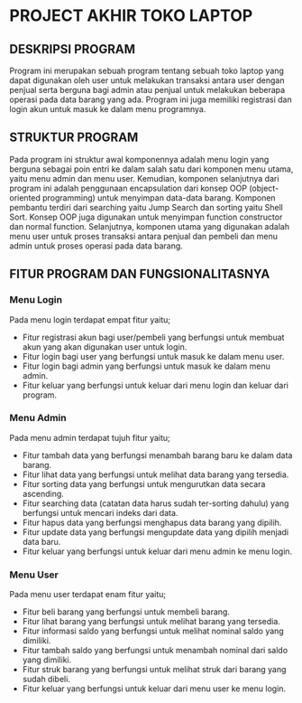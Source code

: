# PROJECT AKHIR TOKO LAPTOP
## DESKRIPSI PROGRAM
Program ini merupakan sebuah program tentang sebuah toko laptop yang dapat digunakan oleh user untuk melakukan transaksi antara user dengan penjual serta berguna bagi admin atau penjual untuk melakukan beberapa operasi pada data barang yang ada. Program ini juga memiliki registrasi dan login akun untuk masuk ke dalam menu programnya.
## STRUKTUR PROGRAM
Pada program ini struktur awal komponennya adalah menu login yang berguna sebagai poin entri ke dalam salah satu dari komponen menu utama, yaitu menu admin dan menu user. Kemudian, komponen selanjutnya dari program ini adalah penggunaan encapsulation dari konsep OOP (object-oriented programming) untuk menyimpan data-data barang. Komponen pembantu terdiri dari searching yaitu Jump Search dan sorting yaitu Shell Sort. Konsep OOP juga digunakan untuk menyimpan function constructor dan normal function. Selanjutnya, komponen utama yang digunakan adalah menu user untuk proses transaksi antara penjual dan pembeli dan menu admin untuk proses operasi pada data barang.
## FITUR PROGRAM DAN FUNGSIONALITASNYA
### Menu Login
Pada menu login terdapat empat fitur yaitu;
- Fitur registrasi akun bagi user/pembeli yang berfungsi untuk membuat akun yang akan digunakan user untuk login.
- Fitur login bagi user yang berfungsi untuk masuk ke dalam menu user.
- Fitur login bagi admin yang berfungsi untuk masuk ke dalam menu admin. 
- Fitur keluar yang berfungsi untuk keluar dari menu login dan keluar dari program. 
### Menu Admin
Pada menu admin terdapat tujuh fitur yaitu;
- Fitur tambah data yang berfungsi menambah barang baru ke dalam data barang. 
- Fitur lihat data yang berfungsi untuk melihat data barang yang tersedia. 
- Fitur sorting data yang berfungsi untuk mengurutkan data secara ascending. 
- Fitur searching data (catatan data harus sudah ter-sorting dahulu) yang berfungsi untuk mencari indeks dari data. 
- Fitur hapus data yang berfungsi menghapus data barang yang dipilih. 
- Fitur update data yang berfungsi mengupdate data yang dipilih menjadi data baru.
- Fitur keluar yang berfungsi untuk keluar dari menu admin ke menu login.
### Menu User
Pada menu user terdapat enam fitur yaitu;
- Fitur beli barang yang berfungsi untuk membeli barang.
- Fitur lihat barang yang berfungsi untuk melihat barang yang tersedia.
- Fitur informasi saldo yang berfungsi untuk melihat nominal saldo yang dimiliki.
- Fitur tambah saldo yang berfungsi untuk menambah nominal dari saldo yang dimiliki.
- Fitur struk barang yang berfungsi untuk melihat struk dari barang yang sudah dibeli.
- Fitur keluar yang berfungsi untuk keluar dari menu user ke menu login.
